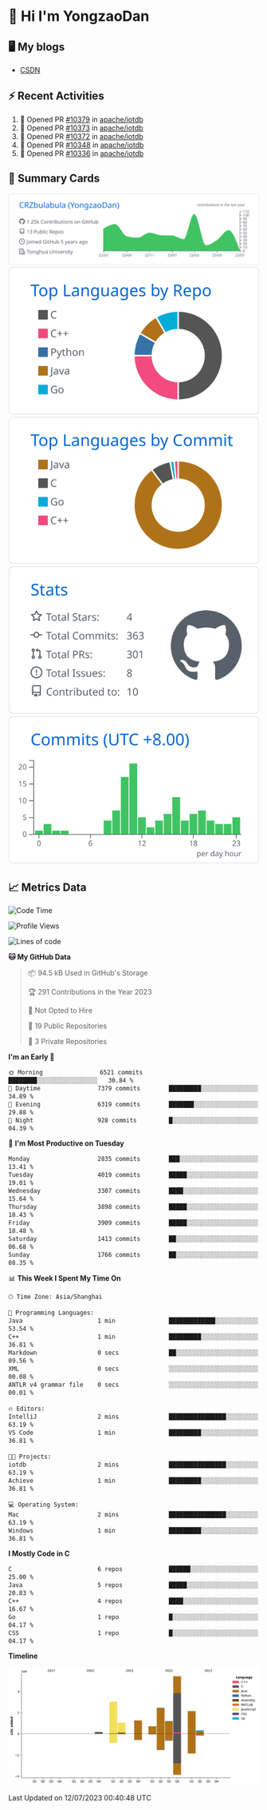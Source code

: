 # 👋 Hi I'm YongzaoDan

## 🖥 My blogs
  + [CSDN](https://blog.csdn.net/CRZbulabula?type=blog)

## ⚡ Recent Activities
<!--START_SECTION:activity-->
1. 💪 Opened PR [#10379](https://github.com/apache/iotdb/pull/10379) in [apache/iotdb](https://github.com/apache/iotdb)
2. 💪 Opened PR [#10373](https://github.com/apache/iotdb/pull/10373) in [apache/iotdb](https://github.com/apache/iotdb)
3. 💪 Opened PR [#10372](https://github.com/apache/iotdb/pull/10372) in [apache/iotdb](https://github.com/apache/iotdb)
4. 💪 Opened PR [#10348](https://github.com/apache/iotdb/pull/10348) in [apache/iotdb](https://github.com/apache/iotdb)
5. 💪 Opened PR [#10336](https://github.com/apache/iotdb/pull/10336) in [apache/iotdb](https://github.com/apache/iotdb)
<!--END_SECTION:activity-->

## 🎑 Summary Cards

[![](https://raw.githubusercontent.com/CRZbulabula/CRZbulabula/main/profile-summary-card-output/github/0-profile-details.svg)](https://github.com/vn7n24fzkq/github-profile-summary-cards)
[![](https://raw.githubusercontent.com/CRZbulabula/CRZbulabula/main/profile-summary-card-output/github/1-repos-per-language.svg)](https://github.com/vn7n24fzkq/github-profile-summary-cards) [![](https://raw.githubusercontent.com/CRZbulabula/CRZbulabula/main/profile-summary-card-output/github/2-most-commit-language.svg)](https://github.com/vn7n24fzkq/github-profile-summary-cards)
[![](https://raw.githubusercontent.com/CRZbulabula/CRZbulabula/main/profile-summary-card-output/github/3-stats.svg)](https://github.com/vn7n24fzkq/github-profile-summary-cards) [![](https://raw.githubusercontent.com/CRZbulabula/CRZbulabula/main/profile-summary-card-output/github/4-productive-time.svg)](https://github.com/vn7n24fzkq/github-profile-summary-cards)

## 📈 Metrics Data

<!--START_SECTION:waka-->
![Code Time](http://img.shields.io/badge/Code%20Time-208%20hrs%2013%20mins-blue)

![Profile Views](http://img.shields.io/badge/Profile%20Views-0-blue)

![Lines of code](https://img.shields.io/badge/From%20Hello%20World%20I%27ve%20Written-17.7%20million%20lines%20of%20code-blue)

**🐱 My GitHub Data** 

> 📦 94.5 kB Used in GitHub's Storage 
 > 
> 🏆 291 Contributions in the Year 2023
 > 
> 🚫 Not Opted to Hire
 > 
> 📜 19 Public Repositories 
 > 
> 🔑 3 Private Repositories 
 > 
**I'm an Early 🐤** 

```text
🌞 Morning                6521 commits        ████████░░░░░░░░░░░░░░░░░   30.84 % 
🌆 Daytime                7379 commits        █████████░░░░░░░░░░░░░░░░   34.89 % 
🌃 Evening                6319 commits        ███████░░░░░░░░░░░░░░░░░░   29.88 % 
🌙 Night                  928 commits         █░░░░░░░░░░░░░░░░░░░░░░░░   04.39 % 
```
📅 **I'm Most Productive on Tuesday** 

```text
Monday                   2835 commits        ███░░░░░░░░░░░░░░░░░░░░░░   13.41 % 
Tuesday                  4019 commits        █████░░░░░░░░░░░░░░░░░░░░   19.01 % 
Wednesday                3307 commits        ████░░░░░░░░░░░░░░░░░░░░░   15.64 % 
Thursday                 3898 commits        █████░░░░░░░░░░░░░░░░░░░░   18.43 % 
Friday                   3909 commits        █████░░░░░░░░░░░░░░░░░░░░   18.48 % 
Saturday                 1413 commits        ██░░░░░░░░░░░░░░░░░░░░░░░   06.68 % 
Sunday                   1766 commits        ██░░░░░░░░░░░░░░░░░░░░░░░   08.35 % 
```


📊 **This Week I Spent My Time On** 

```text
🕑︎ Time Zone: Asia/Shanghai

💬 Programming Languages: 
Java                     1 min               █████████████░░░░░░░░░░░░   53.54 % 
C++                      1 min               █████████░░░░░░░░░░░░░░░░   36.81 % 
Markdown                 0 secs              ██░░░░░░░░░░░░░░░░░░░░░░░   09.56 % 
XML                      0 secs              ░░░░░░░░░░░░░░░░░░░░░░░░░   00.08 % 
ANTLR v4 grammar file    0 secs              ░░░░░░░░░░░░░░░░░░░░░░░░░   00.01 % 

🔥 Editors: 
IntelliJ                 2 mins              ████████████████░░░░░░░░░   63.19 % 
VS Code                  1 min               █████████░░░░░░░░░░░░░░░░   36.81 % 

🐱‍💻 Projects: 
iotdb                    2 mins              ████████████████░░░░░░░░░   63.19 % 
Achieve                  1 min               █████████░░░░░░░░░░░░░░░░   36.81 % 

💻 Operating System: 
Mac                      2 mins              ████████████████░░░░░░░░░   63.19 % 
Windows                  1 min               █████████░░░░░░░░░░░░░░░░   36.81 % 
```

**I Mostly Code in C** 

```text
C                        6 repos             ██████░░░░░░░░░░░░░░░░░░░   25.00 % 
Java                     5 repos             █████░░░░░░░░░░░░░░░░░░░░   20.83 % 
C++                      4 repos             ████░░░░░░░░░░░░░░░░░░░░░   16.67 % 
Go                       1 repo              █░░░░░░░░░░░░░░░░░░░░░░░░   04.17 % 
CSS                      1 repo              █░░░░░░░░░░░░░░░░░░░░░░░░   04.17 % 
```



**Timeline**

![Lines of Code chart](https://raw.githubusercontent.com/CRZbulabula/CRZbulabula/main/assets/bar_graph.png)


 Last Updated on 12/07/2023 00:40:48 UTC
<!--END_SECTION:waka-->

